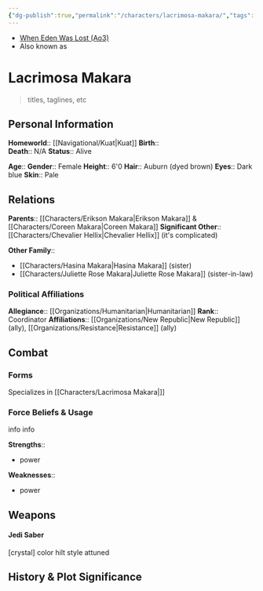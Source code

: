 ```yaml
---
{"dg-publish":true,"permalink":"/characters/lacrimosa-makara/","tags":["greyjedi","resistance","jediknight","i ii iii iv v vi vii","forcesensitive","unfinished"]}
---
```


- [When Eden Was Lost (Ao3)](https://archiveofourown.org/works/19334440/chapters/45992584)
- Also known as 
# Lacrimosa Makara
>titles, taglines, etc

## Personal Information

**Homeworld**::  [[Navigational/Kuat\|Kuat]] 
**Birth**::  
**Death**::  N/A
**Status**::  Alive

**Age**:: 
**Gender**::  Female
**Height**::  6'0
**Hair**::  Auburn (dyed brown)
**Eyes**::  Dark blue
**Skin**::  Pale

## Relations

**Parents**:: [[Characters/Erikson Makara\|Erikson Makara]] & [[Characters/Coreen Makara\|Coreen Makara]] 
**Significant Other**::  [[Characters/Chevalier Hellix\|Chevalier Hellix]] (it's complicated)

**Other Family**::
- [[Characters/Hasina Makara\|Hasina Makara]] (sister)
- [[Characters/Juliette Rose Makara\|Juliette Rose Makara]] (sister-in-law)

### Political Affiliations

**Allegiance**::  [[Organizations/Humanitarian\|Humanitarian]]
**Rank**::  Coordinator
**Affiliations**::  [[Organizations/New Republic\|New Republic]] (ally), [[Organizations/Resistance\|Resistance]] (ally)  

## Combat

### Forms

Specializes in [[Characters/Lacrimosa Makara\|]] 

### Force Beliefs & Usage

info info 

**Strengths**::
- power

**Weaknesses**::
- power

## Weapons

#### Jedi Saber

[crystal] color hilt style attuned

## History & Plot Significance
